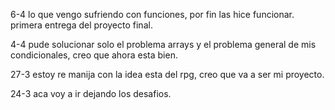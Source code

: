 6-4 lo que vengo sufriendo con funciones, por fin las hice funcionar. primera entrega del proyecto final.

4-4 pude solucionar solo el problema arrays y el problema general de mis condicionales, creo que ahora esta bien.

27-3 estoy re manija con la idea esta del rpg, creo que va a ser mi proyecto.

24-3 aca voy a ir dejando los desafios.